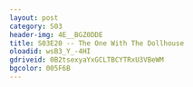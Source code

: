 ```yaml
---
layout: post 
category: S03 
header-img: 4E__BGZ0DDE 
title: S03E20 -- The One With The Dollhouse 
oloadid: wsB3_Y_-4HI 
gdriveid: 0B2tsexyaYxGCLTBCYTRxU3VBeWM
bgcolor: 005F6B 
--- 
```

<!--more--> 

